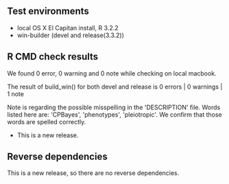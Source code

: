 ## Test environments
* local OS X El Capitan install, R 3.2.2
* win-builder (devel and release(3.3.2))

## R CMD check results

We found 0 error, 0 warning and 0 note while checking on local macbook.

The result of build_win() for both devel and release is 
0 errors | 0 warnings | 1 note

Note is regarding the possible misspelling in the 'DESCRIPTION' file. Words listed here are: 'CPBayes', 'phenotypes', 'pleiotropic'. We confirm that those words are spelled correctly.

* This is a new release.

## Reverse dependencies

This is a new release, so there are no reverse dependencies.

